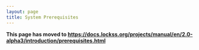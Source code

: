 ```yaml
---
layout: page
title: System Prerequisites
---
```


**This page has moved to <https://docs.lockss.org/projects/manual/en/2.0-alpha3/introduction/prerequisites.html>**

